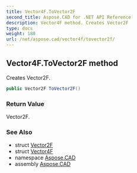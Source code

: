 ```yaml
---
title: Vector4F.ToVector2F
second_title: Aspose.CAD for .NET API Reference
description: Vector4F method. Creates Vector2F
type: docs
weight: 180
url: /net/aspose.cad/vector4f/tovector2f/
---
```

## Vector4F.ToVector2F method

Creates Vector2F.

```csharp
public Vector2F ToVector2F()
```

### Return Value

Vector2F.

### See Also

* struct [Vector2F](../../vector2f/)
* struct [Vector4F](../)
* namespace [Aspose.CAD](../../../aspose.cad/)
* assembly [Aspose.CAD](../../../)


